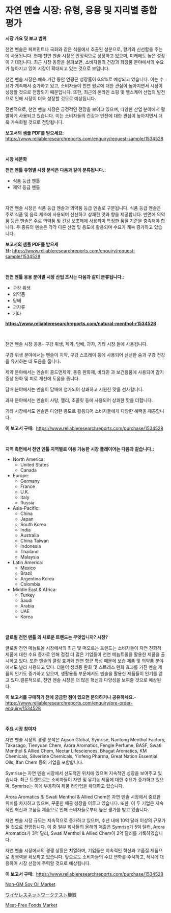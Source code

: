 <p><h1>자연 멘솔 시장: 유형, 응용 및 지리별 종합 평가</h1></p><p><strong>시장 개요 및 보고 범위</strong></p>
<p><p>천연 멘솔은 페퍼민트나 국화와 같은 식물에서 추출된 성분으로, 향기와 신선함을 주는데 사용됩니다. 현재 천연 멘솔 시장은 안정적으로 성장하고 있으며, 미래에도 높은 성장이 기대됩니다. 최근 시장 동향을 살펴보면, 소비자들의 건강과 화장품 분야에서의 수요가 높아지고 있어 시장이 확대되고 있는 것으로 보입니다. </p><p>천연 멘솔 시장은 예측 기간 동안 연평균 성장률이 6.8%로 예상되고 있습니다. 이는 수요가 계속해서 증가하고 있고, 소비자들이 천연 원료에 대한 관심이 높아지면서 시장이 성장할 것으로 전망되기 때문입니다. 또한, 최근의 온라인 쇼핑 및 헬스케어 산업의 발전으로 인해 시장이 더욱 성장할 것으로 예상됩니다.</p><p>전반적으로, 천연 멘솔 시장은 긍정적인 전망을 보이고 있으며, 다양한 산업 분야에서 활발하게 사용되고 있습니다. 이는 소비자들의 건강과 안전에 대한 관심이 높아지면서 더욱 가속화될 것으로 전망됩니다.</p></p>
<p><strong>보고서의 샘플 PDF를 받으세요:</strong> <a href="https://www.reliableresearchreports.com/enquiry/request-sample/1534528">https://www.reliableresearchreports.com/enquiry/request-sample/1534528</a></p>
<p>&nbsp;</p>
<p><strong>시장 세분화</strong></p>
<p><strong>천연 멘톨 유형별 시장 분석은 다음과 같이 분류됩니다.:</strong></p>
<p><ul><li>식품 등급 멘톨</li><li>제약 등급 멘톨</li></ul></p>
<p>&nbsp;</p>
<p><p>자연 멘솔 시장은 식품 등급 멘솔과 의약품 등급 멘솔로 구분됩니다. 식품 등급 멘솔은 주로 식품 및 음료 제조에 사용되며 신선하고 상쾌한 맛과 향을 제공합니다. 반면에 의약품 등급 멘솔은 주로 의약품 및 건강 보조제에 사용되며 특정한 품질 기준을 충족해야 합니다. 두 종류의 멘솔은 각각 다른 산업 및 용도에 활용되며 수요가 계속 증가하고 있습니다.</p></p>
<p><strong>보고서의 샘플 PDF를 받으세요:</strong>&nbsp;<a href="https://www.reliableresearchreports.com/enquiry/request-sample/1534528">https://www.reliableresearchreports.com/enquiry/request-sample/1534528</a></p>
<p>&nbsp;</p>
<p><strong> 천연 멘톨 응용 분야별 시장 산업 조사는 다음과 같이 분류됩니다.:</strong></p>
<p><ul><li>구강 위생</li><li>의약품</li><li>담배</li><li>과자류</li><li>기타</li></ul></p>
<p><strong><a href="https://www.reliableresearchreports.com/natural-menthol-r1534528">https://www.reliableresearchreports.com/natural-menthol-r1534528</a></strong></p>
<p>&nbsp;</p>
<p><p>천연 멘솔 시장 응용- 구강 위생, 제약, 담배, 과자, 기타 시장 들에 사용됩니다. </p><p>구강 위생 분야에서는 멘솔이 치약, 구강 스프레이 등에 사용되어 신선한 숨과 구강 건강을 유지하는 데 도움을 줍니다. </p><p>제약 분야에서는 멘솔이 콜드앤제약, 통증 완화제, 비타민 과 보건용품에 사용되어 감기 증상 완화 및 피로 개선에 도움을 줍니다. </p><p>담배 분야에서는 멘솔이 담배에 첨가되어 상쾌하고 시원한 맛을 선사합니다. </p><p>과자 분야에서는 멘솔이 사탕, 젤리, 초콜릿 등에 사용되어 상쾌한 맛을 더합니다. </p><p>기타 시장에서도 멘솔은 다양한 용도로 활용되어 소비자들에게 다양한 혜택을 제공합니다.</p></p>
<p><strong>이 보고서 구매:</strong>&nbsp; <a href="https://www.reliableresearchreports.com/purchase/1534528">https://www.reliableresearchreports.com/purchase/1534528</a></p>
<p>&nbsp;</p>
<p><strong>지역 측면에서 천연 멘톨 지역별로 이용 가능한 시장 플레이어는 다음과 같습니다.:</strong></p>
<p><ul>
    <li>
        North America:
        <ul>
            <li>United States</li>
            <li>Canada</li>
        </ul>
    </li>
    <li>
        Europe:
        <ul>
            <li>Germany</li>
            <li>France</li>
            <li>U.K.</li>
            <li>Italy</li>
            <li>Russia</li>
        </ul>
    </li>
    <li>
        Asia-Pacific:
        <ul>
            <li>China</li>
            <li>Japan</li>
            <li>South Korea</li>
            <li>India</li>
            <li>Australia</li>
            <li>China Taiwan</li>
            <li>Indonesia</li>
            <li>Thailand</li>
            <li>Malaysia</li>
        </ul>
    </li>
    <li>
        Latin America:
        <ul>
            <li>Mexico</li>
            <li>Brazil</li>
            <li>Argentina Korea</li>
            <li>Colombia</li>
        </ul>
    </li>
    <li>
        Middle East & Africa:
        <ul>
            <li>Turkey</li>
            <li>Saudi</li>
            <li>Arabia</li>
            <li>UAE</li>
            <li>Korea</li>
        </ul>
    </li>
    </ul></p>
<p>&nbsp;</p>
<p><strong>글로벌 천연 멘톨 의 새로운 트렌드는 무엇입니까? 시장?</strong></p>
<p><p>글로벌 천연 메늄트올 시장에서의 최근 및 떠오르는 트렌드는 소비자들이 자연 친화적 제품에 대한 수요 증가로 인해 점점 더 많은 기업들이 천연 메늄트올을 활용한 제품을 출시하고 있다. 또한 멘솔의 쿨링 효과와 천연 항균 특성 때문에 보습 제품 및 의약품 분야에서도 널리 사용되고 있다. 더불어 생리통 완화 및 스트레스 완화 효과를 가진 멘솔 제품의 인기도 증가하고 있으며, 생활용품 부문에서도 멘솔을 활용한 제품들이 인기를 얻고 있다.결론적으로, 천연 멘솔 시장은 더 많은 혁신과 다양성을 보여줄 것으로 예상된다.</p></p>
<p><strong>이 보고서를 구매하기 전에 궁금한 점이 있으면 문의하거나 공유하세요.</strong>- <a href="https://www.reliableresearchreports.com/enquiry/pre-order-enquiry/1534528">https://www.reliableresearchreports.com/enquiry/pre-order-enquiry/1534528</a></p>
<p>&nbsp;</p>
<p><strong>주요 시장 참여자</strong></p>
<p><p>자연 멘솔 시장의 경쟁 분석은 Agson Global, Symrise, Nantong Menthol Factory, Takasago, Tienyuan Chem, Arora Aromatics, Fengle Perfume, BASF, Swati Menthol & Allied Chem, Nectar Lifesciences, Bhagat Aromatics, KM Chemicals, Silverline Chemicals, Yinfeng Pharma, Great Nation Essential Oils, Ifan Chem 등의 기업을 포함합니다. </p><p>Symrise는 자연 멘솔 시장에서 선도적인 위치에 있으며 지속적인 성장을 보여주고 있습니다. 최근 트렌드로는 소비자들이 자연 및 유기농 제품에 대한 수요가 증가하고 있으며, Symrise는 이에 부응하여 제품 라인업을 확대하고 있습니다.</p><p>Arora Aromatics 및 Swati Menthol & Allied Chem은 자연 멘솔 시장에서 중요한 위치를 차지하고 있으며, 꾸준한 매출 성장을 이루고 있습니다. 또한, 이 두 기업은 지속적인 혁신과 고품질 제품으로 인해 소비자들로부터 높은 평가를 받고 있습니다.</p><p>자연 멘솔 시장 규모는 지속적으로 증가하고 있으며, 수년 내에 10억 달러 이상의 규모가 될 것으로 전망됩니다. 이 중 일부 회사들의 올해의 매출은 Symrise가 5억 달러, Arora Aromatics가 3억 달러, Swati Menthol & Allied Chem이 2억 달러를 기록하였습니다.</p><p>자연 멘솔 시장에서의 경쟁 상황은 치열하며, 기업들은 지속적인 혁신과 고품질 제품으로 경쟁력을 확보하고 있습니다. 앞으로도 소비자들의 수요 변화를 주시하고, 적시에 대응하여 시장 선점에 주력할 것으로 예상됩니다.</p></p>
<p><strong>이 보고서 구매:</strong>&nbsp;&nbsp;<a href="https://www.reliableresearchreports.com/purchase/1534528">https://www.reliableresearchreports.com/purchase/1534528</a></p>
<p><p><a href="https://github.com/moyahfrancoestellec51j635wcx/Market-Research-Report-List-2/blob/main/non-gm-soy-oil-market.md">Non-GM Soy Oil Market</a></p><p><a href="https://github.com/lily-u-genius/Market-Research-Report-List-1/blob/main/123714219765.md">ワイヤレスネットワークテスト機器</a></p><p><a href="https://github.com/suaretopek9/Market-Research-Report-List-2/blob/main/meat-free-foods-market.md">Meat-Free Foods Market</a></p></p>